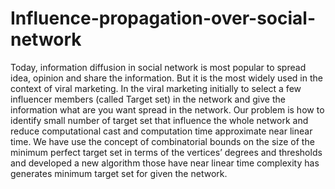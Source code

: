 # Influence-propagation-over-social-network
Today, information diffusion in social network is most popular to spread idea, opinion and share the information. But it is the most widely used in the context of viral marketing. In the viral marketing initially to select a few influencer members (called Target set) in the network and give the information what are you want spread in the network. Our problem is how to identify small number of target set that influence the whole network and reduce computational cast and computation time approximate near linear time. We have use the concept of combinatorial bounds on the size of the minimum perfect target set in terms of the vertices’ degrees and thresholds and developed a new algorithm those have near linear time complexity has generates minimum target set for given the network.
